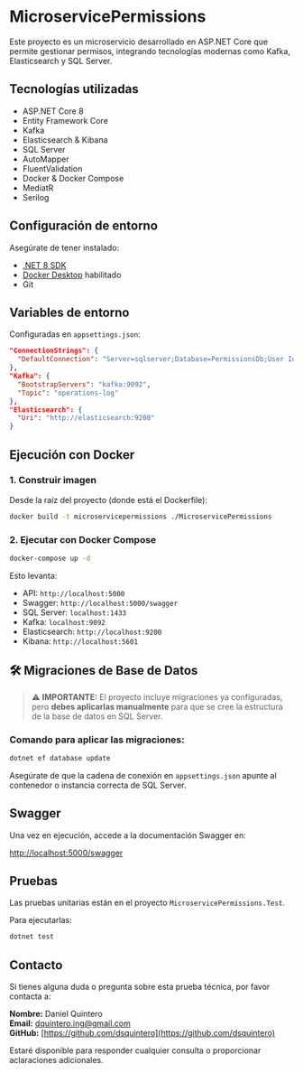 
# MicroservicePermissions

Este proyecto es un microservicio desarrollado en ASP.NET Core que permite gestionar permisos, integrando tecnologías modernas como Kafka, Elasticsearch y SQL Server.

## Tecnologías utilizadas

- ASP.NET Core 8
- Entity Framework Core
- Kafka
- Elasticsearch & Kibana
- SQL Server
- AutoMapper
- FluentValidation
- Docker & Docker Compose
- MediatR
- Serilog

## Configuración de entorno

Asegúrate de tener instalado:

- [.NET 8 SDK](https://dotnet.microsoft.com/en-us/download/dotnet/8.0)
- [Docker Desktop](https://www.docker.com/products/docker-desktop) habilitado
- Git

## Variables de entorno

Configuradas en `appsettings.json`:

```json
"ConnectionStrings": {
  "DefaultConnection": "Server=sqlserver;Database=PermissionsDb;User Id=SA;Password=Asdf1234$;Encrypt=False;TrustServerCertificate=True;"
},
"Kafka": {
  "BootstrapServers": "kafka:9092",
  "Topic": "operations-log"
},
"Elasticsearch": {
  "Uri": "http://elasticsearch:9200"
}
```

## Ejecución con Docker

### 1. Construir imagen

Desde la raíz del proyecto (donde está el Dockerfile):

```bash
docker build -t microservicepermissions ./MicroservicePermissions
```

### 2. Ejecutar con Docker Compose

```bash
docker-compose up -d
```

Esto levanta:

- API: `http://localhost:5000`
- Swagger: `http://localhost:5000/swagger`
- SQL Server: `localhost:1433`
- Kafka: `localhost:9092`
- Elasticsearch: `http://localhost:9200`
- Kibana: `http://localhost:5601`

## 🛠️ Migraciones de Base de Datos

> ⚠️ **IMPORTANTE:** El proyecto incluye migraciones ya configuradas, pero **debes aplicarlas manualmente** para que se cree la estructura de la base de datos en SQL Server.

### Comando para aplicar las migraciones:

```bash
dotnet ef database update
```

Asegúrate de que la cadena de conexión en `appsettings.json` apunte al contenedor o instancia correcta de SQL Server.

## Swagger

Una vez en ejecución, accede a la documentación Swagger en:

[http://localhost:5000/swagger](http://localhost:5000/swagger)

## Pruebas

Las pruebas unitarias están en el proyecto `MicroservicePermissions.Test`.

Para ejecutarlas:

```bash
dotnet test
```

## Contacto

Si tienes alguna duda o pregunta sobre esta prueba técnica, por favor contacta a:

**Nombre:** Daniel Quintero  
**Email:** [dquintero.ing@gmail.com](mailto:dquintero.ing@gmail.com)  
**GitHub:** [https://github.com/dsquintero](https://github.com/dsquintero)

Estaré disponible para responder cualquier consulta o proporcionar aclaraciones adicionales.
